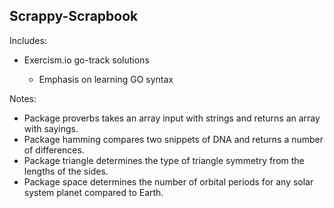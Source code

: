 <!DOCTYPE html>
<html>
<head>
<link href="https://github.com/spudnik12/Scrappy-Scrapbook/blob/master/README/README.css" type="text/css" rel="stylesheet">
</head>
<body>
<article>
<h1>Scrappy-Scrapbook</h1>
<p>Includes:
<ul>
<li>Exercism.io go-track solutions</li>
<ul><li>Emphasis on learning GO syntax</li></ul>
</ul>
</p>
<p>Notes:
<ul>
<li>Package proverbs takes an array input with strings and returns an array with sayings.</li>
<li>Package hamming compares two snippets of DNA and returns a number of differences.</li>
<li>Package triangle  determines the type of triangle symmetry from the lengths of the sides.</li>
<li>Package space determines the number of orbital periods for any solar system planet compared to Earth.</li>
</ul>
</p>
</article>
</body>
</html>

